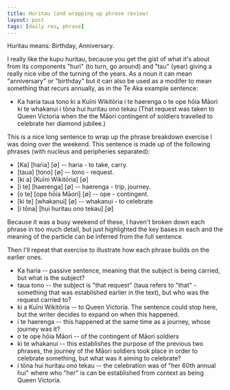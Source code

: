 ```yaml
---
title: Huritau (and wrapping up phrase review)
layout: post
tags: [daily reo, phrase]
---
```

Huritau means: Birthday, Anniversary.

I really like the kupu huritau, because you get the gist of what it's about from its components "huri" (to turn, go around) and "tau" (year) giving a really nice vibe of the turning of the years. As a noun it can mean "anniversary" or "birthday" but it can also be used as a modifer to mean something that recurs annually, as in the Te Aka example sentence:
- Ka haria taua tono ki a Kuīni Wikitōria i te haerenga o te ope hōia Māori ki te whakanui i tōna hui huritau ono tekau (That request was taken to Queen Victoria when the the Māori contingent of soldiers travelled to celebrate her diamond jubilee.)

This is a nice long sentence to wrap up the phrase breakdown exercise I was doing over the weekend. This sentence is made up of the following phrases (with nucleus and peripheries separated):
- [Ka] [haria] [∅] -- haria - to take, carry.
- [taua] [tono] [∅] -- tono - request.
- [ki a] [Kuīni Wikitōria] [∅]
- [i te] [haerenga] [∅] -- haerenga - trip, journey.
- [o te] [ope hōia Māori] [∅] -- ope - contingent.
- [ki te] [whakanui] [∅] -- whakanui - to celebrate
- [i tōna] [hui huritau ono tekau] [∅] 

Because it was a busy weekend of these, I haven't broken down each phrase in too much detail, but just highlighted the key bases in each and the meaning of the particle can be inferred from the full sentence.

Then I'll repeat that exercise to illustrate how each phrase builds on the earlier ones.

- Ka haria -- passive sentence, meaning that the subject is being carried, but what is the subject?
- taua tono -- the subject is "that request" (taua refers to "that" - something that was established earlier in the text), but who was the request carried to?
- ki a Kuīni Wikitōria -- to Queen Victoria. The sentence could stop here, but the writer decides to expand on when this happened.
- i te haerenga -- this happened at the same time as a journey, whose journey was it?
- o te ope hōia Māori -- of the contingent of Māori soldiers
- ki te whakanui -- this establishes the purpose of the previous two phrases, the journey of the Māori soldiers took place in order to celebrate something, but what was it aiming to celebrate?
- i tōna hui huritau ono tekau -- the celebration was of "her 60th annual hui" where who "her" is can be established from context as being Queen Victoria.
